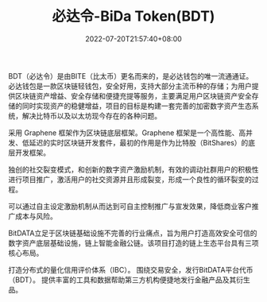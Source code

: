 ﻿---
weight: 
title: "必达令-BiDa Token(BDT)"
description: "BDT（必达令）是由BITE（比太币）更名而来的，是必达钱包的唯一流通通证。"
date: 2022-07-20T21:57:40+08:00
lastmod: 2022-07-20T16:45:40+08:00
draft: false
authors: ["qianxun"]
featuredImage: "bidaling-bida-tokenbdt.webp"
link: "https://1234btc.com/qk/bidaling-bida-tokenbdt.html"
tags: ["数字代币","必达令-BiDa Token(BDT)"]
categories: ["navigation"]
navigation: ["数字代币"]
lightgallery: true
toc: true
pinned: false
recommend: false
recommend1: false
---
BDT（必达令）是由BITE（比太币）更名而来的，是必达钱包的唯一流通通证。必达钱包是一款区块链轻钱包，安全好用，支持大部分主流币种的存储；为用户提供区块链资产增益、安全存储和便捷充提等服务，主要满足用户区块链资产安全存储的同时实现资产的稳健增益，项目的目标是构建一套完善的加密数字资产生态系统，解决比特币以及以太坊现今存在的各种问题。

采用 Graphene 框架作为区块链底层框架。Graphene 框架是一个高性能、高并发、低延迟的实时区块链开发套件，最初的作用是作为比特股（BitShares）的底层开发框架。

独创的社交裂变模式，和创新的数字资产激励机制，有效的调动社群用户的积极性进行项目推广，激活用户的社交资源并且形成裂变，形成一个良性的循环裂变的过程。

可以通过自主设定激励机制从而达到可自主控制推广与宣发效果，降低商业客户推广成本与风险。

BitDATA立足于区块链基础设施不完善的行业痛点，旨为用户打造高效安全可信的数字资产底层基础设施，链上智能金融公链。该项目打造的链上生态平台具有三项核心布局。

打造分布式的量化信用评价体系（IBC）。
围绕交易安全，发行BitDATA平台代币（BDT）。
提供丰富的工具和数据帮助第三方机构便捷地发行金融产品及其衍生品。